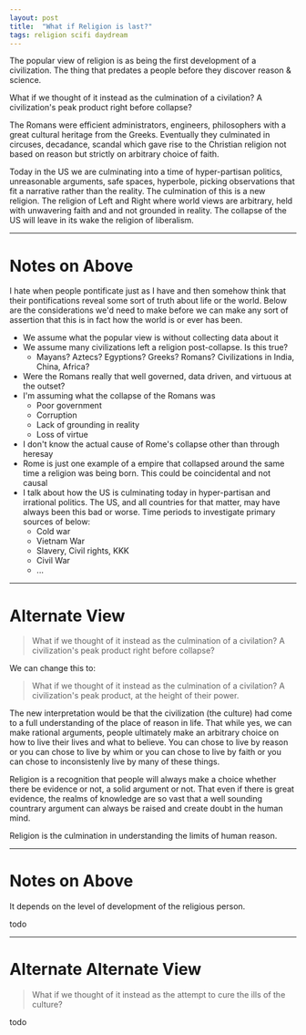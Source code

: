 ```yaml
---
layout: post
title:  "What if Religion is last?"
tags: religion scifi daydream
---
```


The popular view of religion is as being the first development of a civilization. The thing that predates a people before they discover reason & science.

What if we thought of it instead as the culmination of a civilation? A civilization's peak product right before collapse?

The Romans were efficient administrators, engineers, philosophers with a great cultural heritage from the Greeks. Eventually they culminated in circuses, decadance, scandal which gave rise to the Christian religion not based on reason but strictly on arbitrary choice of faith.

Today in the US we are culminating into a time of hyper-partisan politics, unreasonable arguments, safe spaces, hyperbole, picking observations that fit a narrative rather than the reality. The culmination of this is a new religion. The religion of Left and Right where world views are arbitrary, held with unwavering faith and and not grounded in reality. The collapse of the US will leave in its wake the religion of liberalism.

---

# Notes on Above

I hate when people pontificate just as I have and then somehow think that their pontifications reveal some sort of truth about life or the world. Below are the considerations we'd need to make before we can make any sort of assertion that this is in fact how the world is or ever has been.

* We assume what the popular view is without collecting data about it
* We assume many civilizations left a religion post-collapse. Is this true?
  * Mayans? Aztecs? Egyptions? Greeks? Romans? Civilizations in India, China, Africa?
* Were the Romans really that well governed, data driven, and virtuous at the outset?
* I'm assuming what the collapse of the Romans was
  * Poor government
  * Corruption
  * Lack of grounding in reality
  * Loss of virtue
* I don't know the actual cause of Rome's collapse other than through heresay
* Rome is just one example of a empire that collapsed around the same time a religion was being born. This could be coincidental and not causal
* I talk about how the US is culminating today in hyper-partisan and irrational politics. The US, and all countries for that matter, may have always been this bad or worse. Time periods to investigate primary sources of below:
  * Cold war
  * Vietnam War
  * Slavery, Civil rights, KKK
  * Civil War
  * ...

---

# Alternate View

> What if we thought of it instead as the culmination of a civilation? A civilization's peak product right before collapse?

We can change this to:

> What if we thought of it instead as the culmination of a civilation? A civilization's peak product, at the height of their power.

The new interpretation would be that the civilization (the culture) had come to a full understanding of the place of reason in life. That while yes, we can make rational arguments, people ultimately make an arbitrary choice on how to live their lives and what to believe. You can chose to live by reason or you can chose to live by whim or you can chose to live by faith or you can chose to inconsistenly live by many of these things.

Religion is a recognition that people will always make a choice whether there be evidence or not, a solid argument or not. That even if there is great evidence, the realms of knowledge are so vast that a well sounding countrary argument can always be raised and create doubt in the human mind.

Religion is the culmination in understanding the limits of human reason.

---

# Notes on Above

It depends on the level of development of the religious person.

todo

---

# Alternate Alternate View

> What if we thought of it instead as the attempt to cure the ills of the culture?

todo
